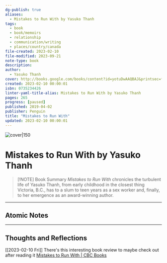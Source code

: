 ```yaml
---
dg-publish: true
aliases:
  - Mistakes to Run With by Yasuko Thanh
tags:
  - book
  - book/memoirs
  - relationship
  - communication/writing
  - places/country/canada
file-created: 2023-02-10
file-modified: 2023-09-21
note-type: book 
description: 
author:
  - Yasuko Thanh
cover: http://books.google.com/books/content?id=yotuDwAAQBAJ&printsec=frontcover&img=1&zoom=1&edge=curl&source=gbs_api
created: 2023-02-10 00:00:01
isbn: 0735234426
linter-yaml-title-alias: Mistakes to Run With by Yasuko Thanh
pages: 265
progress: [paused]
published: 2019-04-02
publisher: Penguin
title: "Mistakes to Run With"
updated: 2023-02-10 00:00:01
---
```


![cover|150](http://books.google.com/books/content?id=yotuDwAAQBAJ&printsec=frontcover&img=1&zoom=1&edge=curl&source=gbs_api)

# Mistakes to Run With by Yasuko Thanh

> [!NOTE] Book Summary
> _Mistakes to Run With_ chronicles the turbulent life of Yasuko Thanh, from early childhood in the closest thing Victoria, B.C., has to a slum to teen years as a sex worker and, finally, to her emergence as an award-winning author.

---

## Atomic Notes

---

## Thoughts and Reflections

[[2023-02-10 Fri]] There's this interesting book review to maybe check out after reading it [Mistakes to Run With | CBC Books](https://www.cbc.ca/books/mistakes-to-run-with-1.4990324)
